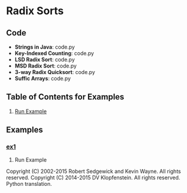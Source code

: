 # Radix Sorts

## Code
  * **Strings in Java**: code.py
  * **Key-Indexed Counting**: code.py
  * **LSD Radix Sort**: code.py
  * **MSD Radix Sort**: code.py
  * **3-way Radix Quicksort**: code.py
  * **Suffic Arrays**: code.py

## Table of Contents for Examples
  1. [Run Example](#ex1)

## Examples 
### [ex1](#table-of-contents-for-examples)
1. Run Example

Copyright (C) 2002-2015 Robert Sedgewick and Kevin Wayne.  All rights reserved.
Copyright (C) 2014-2015 DV Klopfenstein. All rights reserved. Python translation.
